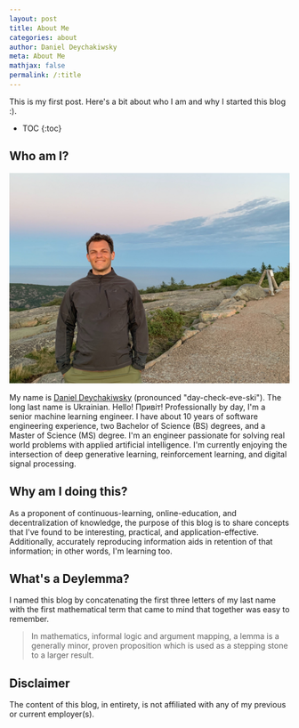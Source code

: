 ```yaml
---
layout: post
title: About Me
categories: about
author: Daniel Deychakiwsky
meta: About Me
mathjax: false
permalink: /:title
---
```


This is my first post. Here's a bit about who I am and why I started this blog :).

* TOC
{:toc}

## Who am I?

![acadia-portrait](/assets/images/acadia.jpg)

My name is [Daniel Deychakiwsky](https://www.linkedin.com/in/danieldeychak/) 
(pronounced "day-check-eve-ski"). 
The long last name is Ukrainian. Hello! Привіт! 
Professionally by day, I'm a senior machine learning engineer.
I have about 10 years of software engineering experience,
two Bachelor of Science (BS) degrees, and a Master of Science (MS) degree.
I'm an engineer passionate for solving real world problems with 
applied artificial intelligence. I'm currently enjoying the 
intersection of deep generative learning, reinforcement learning, 
and digital signal processing.

## Why am I doing this?

As a proponent of continuous-learning,
online-education, and decentralization of knowledge,
the purpose of this blog is to share concepts that I've found to be interesting,
practical, and application-effective. Additionally, accurately reproducing
information aids in retention of that information; in other words, I'm learning too.

## What's a Deylemma?

I named this blog by concatenating the first three letters of my last name with
the first mathematical term that came to mind that together was easy to remember.

> In mathematics, informal logic and argument mapping,
>a lemma is a generally minor, proven proposition which is used as a
>stepping stone to a larger result.

## Disclaimer

The content of this blog, in entirety,
is not affiliated with any of my previous 
or current employer(s).
